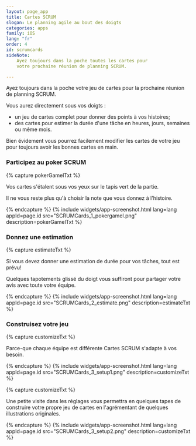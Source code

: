 ```yaml
---
layout: page_app
title: Cartes SCRUM
slogan: Le planning agile au bout des doigts
categories: apps
family: iOS
lang: "fr"
order: 4
id: scrumcards
sideNote:
    Ayez toujours dans la poche toutes les cartes pour 
    votre prochaine réunion de planning SCRUM.

---
```


Ayez toujours dans la poche votre jeu de cartes pour la prochaine réunion de planning SCRUM.

Vous aurez directement sous vos doigts :

- un jeu de cartes complet pour donner des points à vos histoires;
- des cartes pour estimer la durée d'une tâche en heures, jours, semaines ou même mois.

Bien évidement vous pourrez facilement modifier les cartes de votre jeu pour toujours avoir les bonnes cartes en main.

### Participez au poker SCRUM

{% capture pokerGamelTxt %}

Vos cartes s'étalent sous vos yeux sur le tapis vert de la partie.

Il ne vous reste plus qu'à choisir la note que vous donnez à l'histoire.

{% endcapture %}
{% include widgets/app-screenshot.html 
        lang=lang 
        appId=page.id 
        src="SCRUMCards_1_pokergamel.png"
        description=pokerGamelTxt %}

### Donnez une estimation

{% capture estimateTxt %}

Si vous devez donner une estimation de durée pour vos tâches, tout est prévu!

Quelques tapotements glissé du doigt vous suffiront pour partager votre avis avec toute votre équipe.

{% endcapture %}
{% include widgets/app-screenshot.html 
        lang=lang 
        appId=page.id 
        src="SCRUMCards_2_estimate.png"
        description=estimateTxt %}


### Construisez votre jeu

{% capture customizeTxt %}

Parce-que chaque équipe est différente Cartes SCRUM s'adapte à vos besoin. 

{% endcapture %}
{% include widgets/app-screenshot.html 
        lang=lang 
        appId=page.id 
        src="SCRUMCards_3_setup1.png"
        description=customizeTxt %}


{% capture customizeTxt %}

Une petite visite dans les réglages vous permettra en quelques tapes 
de construire votre propre jeu de cartes en l'agrémentant de quelques 
illustrations originales.

{% endcapture %}
{% include widgets/app-screenshot.html 
        lang=lang 
        appId=page.id 
        src="SCRUMCards_3_setup2.png"
        description=customizeTxt %}

